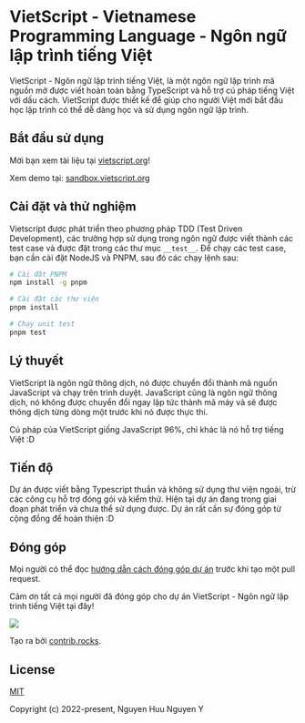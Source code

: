 # VietScript - Vietnamese Programming Language - Ngôn ngữ lập trình tiếng Việt

VietScript - Ngôn ngữ lập trình tiếng Việt, là một ngôn ngữ lập trình mã nguồn mở được viết hoàn toàn bằng TypeScript và hỗ trợ cú pháp tiếng Việt với dấu cách. VietScript được thiết kế để giúp cho người Việt mới bắt đầu học lập trình có thể dễ dàng học và sử dụng ngôn ngữ lập trình.

## Bắt đầu sử dụng

Mời bạn xem tài liệu tại [vietscript.org](https://vietscript.org)!

Xem demo tại: [sandbox.vietscript.org](https://sandbox.vietscript.org)


## Cài đặt và thử nghiệm
Vietscript được phát triển theo phương pháp TDD (Test Driven Development), các trường hợp sử dụng trong ngôn ngữ được viết thành các test case và được đặt trong các thư mục `__test__`. Để chạy các test case, bạn cần cài đặt NodeJS và PNPM, sau đó các chạy lệnh sau:

```bash
# Cài đặt PNPM
npm install -g pnpm

# Cài đặt các thư viện
pnpm install

# Chạy unit test
pnpm test
```

## Lý thuyết
VietScript là ngôn ngữ thông dịch, nó được chuyển đổi thành mã nguồn JavaScript và chạy trên trình duyệt. JavaScript cũng là ngôn ngữ thông dịch, nó không được chuyển đổi ngay lập tức thành mã máy và sẽ được thông dịch từng dòng một trước khi nó được thực thi.

Cú pháp của VietScript giống JavaScript 96%, chỉ khác là nó hỗ trợ tiếng Việt :D

## Tiến độ
Dự án được viết bằng Typescript thuần và không sử dụng thư viện ngoài, trừ các công cụ hỗ trợ đóng gói và kiểm thử. Hiện tại dự án đang trong giai đoạn phát triển và chưa thể sử dụng được. Dự án rất cần sự đóng góp từ cộng đồng để hoàn thiện :D


## Đóng góp

Mọi người có thể đọc [hướng dẫn cách đóng góp dự án](https://vietscript.org/learning/contribution-guide.html) trước khi tạo một pull request.

Cảm ơn tất cả mọi người đã đóng góp cho dự án VietScript - Ngôn ngữ lập trình tiếng Việt tại đây!

<a href="https://github.com/imrim12/vietscript/graphs/contributors">
  <img src="https://contrib.rocks/image?repo=imrim12/vietscript" />
</a>

Tạo ra bởi [contrib.rocks](https://contrib.rocks).

## License

[MIT](https://opensource.org/licenses/MIT)

Copyright (c) 2022-present, Nguyen Huu Nguyen Y
